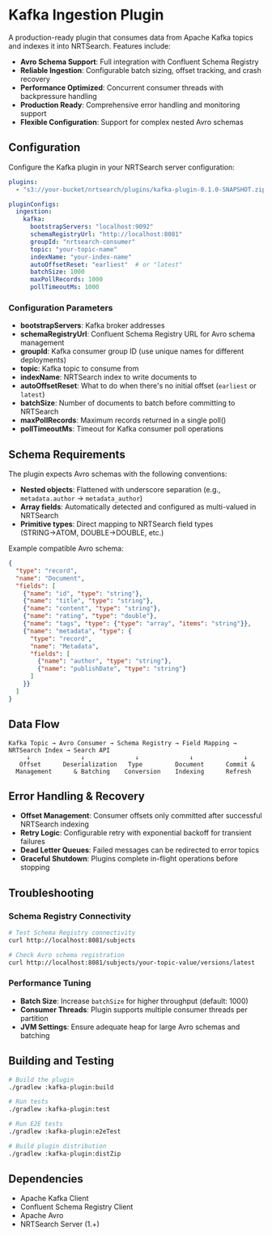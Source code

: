 # Kafka Ingestion Plugin

A production-ready plugin that consumes data from Apache Kafka topics and indexes it into NRTSearch. Features include:

- **Avro Schema Support**: Full integration with Confluent Schema Registry
- **Reliable Ingestion**: Configurable batch sizing, offset tracking, and crash recovery
- **Performance Optimized**: Concurrent consumer threads with backpressure handling
- **Production Ready**: Comprehensive error handling and monitoring support
- **Flexible Configuration**: Support for complex nested Avro schemas

## Configuration

Configure the Kafka plugin in your NRTSearch server configuration:

```yaml
plugins:
  - "s3://your-bucket/nrtsearch/plugins/kafka-plugin-0.1.0-SNAPSHOT.zip"

pluginConfigs:
  ingestion:
    kafka:
      bootstrapServers: "localhost:9092"
      schemaRegistryUrl: "http://localhost:8081"
      groupId: "nrtsearch-consumer"
      topic: "your-topic-name"
      indexName: "your-index-name"
      autoOffsetReset: "earliest"  # or "latest"
      batchSize: 1000
      maxPollRecords: 1000
      pollTimeoutMs: 1000
```

### Configuration Parameters

- **bootstrapServers**: Kafka broker addresses
- **schemaRegistryUrl**: Confluent Schema Registry URL for Avro schema management
- **groupId**: Kafka consumer group ID (use unique names for different deployments)
- **topic**: Kafka topic to consume from
- **indexName**: NRTSearch index to write documents to
- **autoOffsetReset**: What to do when there's no initial offset (`earliest` or `latest`)
- **batchSize**: Number of documents to batch before committing to NRTSearch
- **maxPollRecords**: Maximum records returned in a single poll()
- **pollTimeoutMs**: Timeout for Kafka consumer poll operations

## Schema Requirements

The plugin expects Avro schemas with the following conventions:
- **Nested objects**: Flattened with underscore separation (e.g., `metadata.author` → `metadata_author`)
- **Array fields**: Automatically detected and configured as multi-valued in NRTSearch
- **Primitive types**: Direct mapping to NRTSearch field types (STRING→ATOM, DOUBLE→DOUBLE, etc.)

Example compatible Avro schema:
```json
{
  "type": "record",
  "name": "Document",
  "fields": [
    {"name": "id", "type": "string"},
    {"name": "title", "type": "string"},
    {"name": "content", "type": "string"},
    {"name": "rating", "type": "double"},
    {"name": "tags", "type": {"type": "array", "items": "string"}},
    {"name": "metadata", "type": {
      "type": "record",
      "name": "Metadata",
      "fields": [
        {"name": "author", "type": "string"},
        {"name": "publishDate", "type": "string"}
      ]
    }}
  ]
}
```

## Data Flow

```
Kafka Topic → Avro Consumer → Schema Registry → Field Mapping → NRTSearch Index → Search API
     ↓              ↓              ↓              ↓              ↓
   Offset      Deserialization   Type         Document      Commit &
  Management      & Batching    Conversion    Indexing      Refresh
```

## Error Handling & Recovery

- **Offset Management**: Consumer offsets only committed after successful NRTSearch indexing
- **Retry Logic**: Configurable retry with exponential backoff for transient failures
- **Dead Letter Queues**: Failed messages can be redirected to error topics
- **Graceful Shutdown**: Plugins complete in-flight operations before stopping

## Troubleshooting

### Schema Registry Connectivity
```bash
# Test Schema Registry connectivity
curl http://localhost:8081/subjects

# Check Avro schema registration
curl http://localhost:8081/subjects/your-topic-value/versions/latest
```

### Performance Tuning
- **Batch Size**: Increase `batchSize` for higher throughput (default: 1000)
- **Consumer Threads**: Plugin supports multiple consumer threads per partition
- **JVM Settings**: Ensure adequate heap for large Avro schemas and batching

## Building and Testing

```bash
# Build the plugin
./gradlew :kafka-plugin:build

# Run tests
./gradlew :kafka-plugin:test

# Run E2E tests
./gradlew :kafka-plugin:e2eTest

# Build plugin distribution
./gradlew :kafka-plugin:distZip
```

## Dependencies

- Apache Kafka Client
- Confluent Schema Registry Client
- Apache Avro
- NRTSearch Server (1.+)